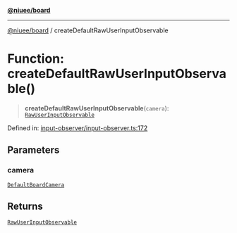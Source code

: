 [**@niuee/board**](../README.md)

***

[@niuee/board](../globals.md) / createDefaultRawUserInputObservable

# Function: createDefaultRawUserInputObservable()

> **createDefaultRawUserInputObservable**(`camera`): [`RawUserInputObservable`](../classes/RawUserInputObservable.md)

Defined in: [input-observer/input-observer.ts:172](https://github.com/niuee/board/blob/a0a1179721d4f4b943b6a9bc156753ac9737e502/src/input-observer/input-observer.ts#L172)

## Parameters

### camera

[`DefaultBoardCamera`](../classes/DefaultBoardCamera.md)

## Returns

[`RawUserInputObservable`](../classes/RawUserInputObservable.md)
